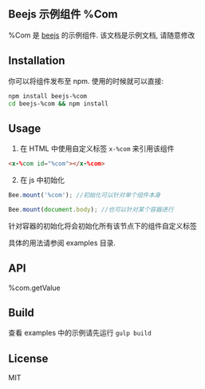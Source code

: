 Beejs 示例组件 %Com
---

%Com 是 [beejs] 的示例组件. 该文档是示例文档, 请随意修改

Installation
---
你可以将组件发布至 npm. 使用的时候就可以直接:
```bash
npm install beejs-%com
cd beejs-%com && npm install
```

Usage
---
1. 在 HTML 中使用自定义标签 `x-%com` 来引用该组件

  ```html
  <x-%com id="%com"></x-%com>
  ```

2. 在 js 中初始化

  ```js
  Bee.mount('%com'); //初始化可以针对单个组件本身

  Bee.mount(document.body); //也可以针对某个容器进行
  ```
  针对容器的初始化将会初始化所有该节点下的组件自定义标签


具体的用法请参阅 examples 目录.


API
---
%com.getValue

Build
---
查看 examples 中的示例请先运行 `gulp build`


License
---
MIT


[beejs]: https://github.com/CFETeam/bee.js
